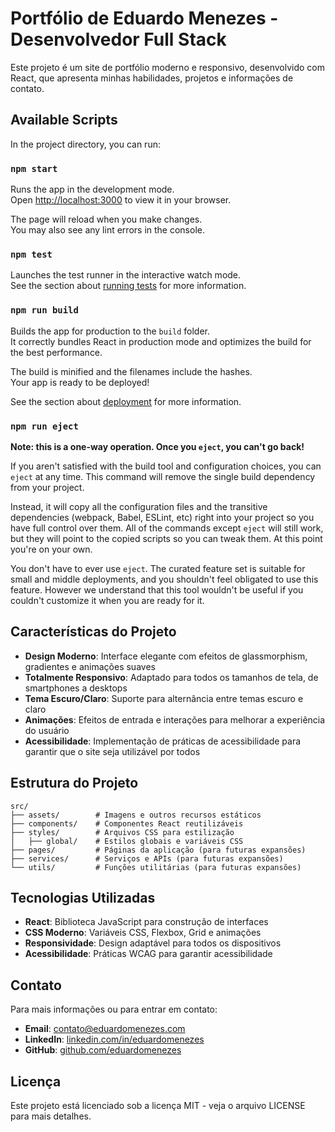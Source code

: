 # Portfólio de Eduardo Menezes - Desenvolvedor Full Stack

Este projeto é um site de portfólio moderno e responsivo, desenvolvido com React, que apresenta minhas habilidades, projetos e informações de contato.

## Available Scripts

In the project directory, you can run:

### `npm start`

Runs the app in the development mode.\
Open [http://localhost:3000](http://localhost:3000) to view it in your browser.

The page will reload when you make changes.\
You may also see any lint errors in the console.

### `npm test`

Launches the test runner in the interactive watch mode.\
See the section about [running tests](https://facebook.github.io/create-react-app/docs/running-tests) for more information.

### `npm run build`

Builds the app for production to the `build` folder.\
It correctly bundles React in production mode and optimizes the build for the best performance.

The build is minified and the filenames include the hashes.\
Your app is ready to be deployed!

See the section about [deployment](https://facebook.github.io/create-react-app/docs/deployment) for more information.

### `npm run eject`

**Note: this is a one-way operation. Once you `eject`, you can't go back!**

If you aren't satisfied with the build tool and configuration choices, you can `eject` at any time. This command will remove the single build dependency from your project.

Instead, it will copy all the configuration files and the transitive dependencies (webpack, Babel, ESLint, etc) right into your project so you have full control over them. All of the commands except `eject` will still work, but they will point to the copied scripts so you can tweak them. At this point you're on your own.

You don't have to ever use `eject`. The curated feature set is suitable for small and middle deployments, and you shouldn't feel obligated to use this feature. However we understand that this tool wouldn't be useful if you couldn't customize it when you are ready for it.

## Características do Projeto

- **Design Moderno**: Interface elegante com efeitos de glassmorphism, gradientes e animações suaves
- **Totalmente Responsivo**: Adaptado para todos os tamanhos de tela, de smartphones a desktops
- **Tema Escuro/Claro**: Suporte para alternância entre temas escuro e claro
- **Animações**: Efeitos de entrada e interações para melhorar a experiência do usuário
- **Acessibilidade**: Implementação de práticas de acessibilidade para garantir que o site seja utilizável por todos

## Estrutura do Projeto

```
src/
├── assets/        # Imagens e outros recursos estáticos
├── components/    # Componentes React reutilizáveis
├── styles/        # Arquivos CSS para estilização
│   ├── global/    # Estilos globais e variáveis CSS
├── pages/         # Páginas da aplicação (para futuras expansões)
├── services/      # Serviços e APIs (para futuras expansões)
└── utils/         # Funções utilitárias (para futuras expansões)
```

## Tecnologias Utilizadas

- **React**: Biblioteca JavaScript para construção de interfaces
- **CSS Moderno**: Variáveis CSS, Flexbox, Grid e animações
- **Responsividade**: Design adaptável para todos os dispositivos
- **Acessibilidade**: Práticas WCAG para garantir acessibilidade

## Contato

Para mais informações ou para entrar em contato:

- **Email**: [contato@eduardomenezes.com](mailto:contato@eduardomenezes.com)
- **LinkedIn**: [linkedin.com/in/eduardomenezes](https://linkedin.com/in/eduardomenezes)
- **GitHub**: [github.com/eduardomenezes](https://github.com/eduardomenezes)

## Licença

Este projeto está licenciado sob a licença MIT - veja o arquivo LICENSE para mais detalhes.
